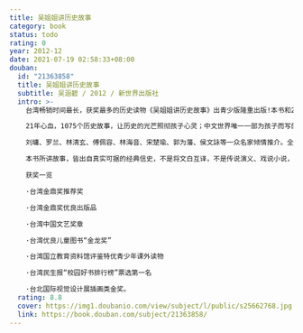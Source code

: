 ```yaml
---
title: 吴姐姐讲历史故事
category: book
status: todo
rating: 0
year: 2012-12
date: 2021-07-19 02:58:33+08:00
douban:
  id: "21363858"
  title: 吴姐姐讲历史故事
  subtitle: 吴涵碧 / 2012 / 新世界出版社
  intro: >-
    台湾畅销时间最长，获奖最多的历史读物《吴姐姐讲历史故事》出青少版隆重出版!本书和2010版《吴姐姐讲历史故事》相比，封面、内容无任何变化。只是为了携带方便，将原来的16开本变成32开本、加一精美盒装。

    21年心血，1075个历史故事，让历史的光芒照彻孩子心灵；中文世界唯一一部为孩子而写的历史大作，也是唯一一部极合适全家共读的历史大作。

    刘墉、罗兰、林清玄、傅佩容、林海音、宋楚瑜、郭为藩、侯文詠等一众名家倾情推介。全国百所学校、百位名师联袂力荐。

    本书所讲故事，皆出自真实可据的经典信史，不是将文白互译，不是传说演义、戏说小说，几乎每一段，都可以翻回原文，一一找出原始资料。只是读者往往很难相信，涩口寡味的浩瀚史籍之中，竟暗藏如此生动好玩的片段。。

    获奖一览

    ·台湾金鼎奖推荐奖

    ·台湾金鼎奖优良出版品

    ·台湾中国文艺奖章

    ·台湾优良儿童图书“金龙奖”

    ·台湾国立教育资料馆评鉴特优青少年课外读物

    ·台湾民生报“校园好书排行榜”票选第一名

    ·台北国际视觉设计展插画类金奖。
  rating: 8.8
  cover: https://img1.doubanio.com/view/subject/l/public/s25662768.jpg
  link: https://book.douban.com/subject/21363858/
---
```



